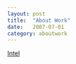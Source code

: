 ```yaml
---
layout: post
title:  "About Work"
date:   2007-07-01
category: aboutwork
---
```

[Intel](www.intel.com)
